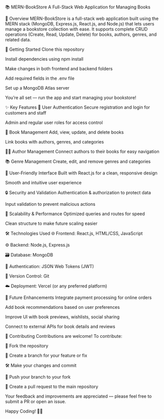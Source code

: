📚 MERN-BookStore
A Full-Stack Web Application for Managing Books

📖 Overview
MERN-BookStore is a full-stack web application built using the MERN stack (MongoDB, Express.js, React.js, and Node.js) that lets users manage a bookstore collection with ease. It supports complete CRUD operations (Create, Read, Update, Delete) for books, authors, genres, and related data.

🚀 Getting Started
Clone this repository

Install dependencies using npm install

Make changes in both frontend and backend folders

Add required fields in the .env file

Set up a MongoDB Atlas server

You’re all set — run the app and start managing your bookstore!

✨ Key Features
🔐 User Authentication
Secure registration and login for customers and staff

Admin and regular user roles for access control

📖 Book Management
Add, view, update, and delete books

Link books with authors, genres, and categories

👨‍💼 Author Management
Connect authors to their books for easy navigation

📚 Genre Management
Create, edit, and remove genres and categories

🌟 User-Friendly Interface
Built with React.js for a clean, responsive design

Smooth and intuitive user experience

🔒 Security and Validation
Authentication & authorization to protect data

Input validation to prevent malicious actions

🚀 Scalability & Performance
Optimized queries and routes for speed

Clean structure to make future scaling easier

🛠️ Technologies Used
🌐 Frontend: React.js, HTML/CSS, JavaScript

⚙️ Backend: Node.js, Express.js

🗃️ Database: MongoDB

🔑 Authentication: JSON Web Tokens (JWT)

🔄 Version Control: Git

☁️ Deployment: Vercel (or any preferred platform)

🌱 Future Enhancements
Integrate payment processing for online orders

Add book recommendations based on user preferences

Improve UI with book previews, wishlists, social sharing

Connect to external APIs for book details and reviews

🤝 Contributing
Contributions are welcome!
To contribute:

🍴 Fork the repository

🌿 Create a branch for your feature or fix

🛠️ Make your changes and commit

🚀 Push your branch to your fork

🔄 Create a pull request to the main repository

Your feedback and improvements are appreciated — please feel free to submit a PR or open an issue.

Happy Coding! 🚀✨
